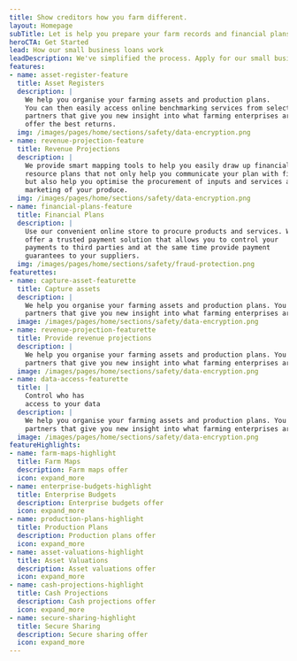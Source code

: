 ```yaml
---
title: Show creditors how you farm different.
layout: Homepage
subTitle: Let is help you prepare your farm records and financial plans without the pain of using spreadsheets.
heroCTA: Get Started
lead: How our small business loans work
leadDescription: We've simplified the process. Apply for our small business loan in minutes, without painful paperwork or waiting in queues. Get approved and start growing your business.
features:
- name: asset-register-feature
  title: Asset Registers
  description: |
    We help you organise your farming assets and production plans. 
    You can then easily access online benchmarking services from selected 
    partners that give you new insight into what farming enterprises are 
    offer the best returns.
  img: /images/pages/home/sections/safety/data-encryption.png
- name: revenue-projection-feature
  title: Revenue Projections
  description: |
    We provide smart mapping tools to help you easily draw up financial 
    resource plans that not only help you communicate your plan with financiers, 
    but also help you optimise the procurement of inputs and services and the 
    marketing of your produce.
  img: /images/pages/home/sections/safety/data-encryption.png
- name: financial-plans-feature
  title: Financial Plans
  description: |
    Use our convenient online store to procure products and services. We 
    offer a trusted payment solution that allows you to control your 
    payments to third parties and at the same time provide payment 
    guarantees to your suppliers.
  img: /images/pages/home/sections/safety/fraud-protection.png
featurettes:
- name: capture-asset-featurette
  title: Capture assets
  description: |
    We help you organise your farming assets and production plans. You can then easily access online benchmarking services from selected 
    partners that give you new insight into what farming enterprises are offer the best returns.
  image: /images/pages/home/sections/safety/data-encryption.png
- name: revenue-projection-featurette
  title: Provide revenue projections
  description: |
    We help you organise your farming assets and production plans. You can then easily access online benchmarking services from selected 
    partners that give you new insight into what farming enterprises are offer the best returns.
  image: /images/pages/home/sections/safety/data-encryption.png
- name: data-access-featurette
  title: |
    Control who has
    access to your data
  description: |
    We help you organise your farming assets and production plans. You can then easily access online benchmarking services from selected 
    partners that give you new insight into what farming enterprises are offer the best returns.
  image: /images/pages/home/sections/safety/data-encryption.png
featureHighlights:
- name: farm-maps-highlight
  title: Farm Maps
  description: Farm maps offer
  icon: expand_more
- name: enterprise-budgets-highlight
  title: Enterprise Budgets
  description: Enterprise budgets offer
  icon: expand_more
- name: production-plans-highlight
  title: Production Plans
  description: Production plans offer
  icon: expand_more
- name: asset-valuations-highlight
  title: Asset Valuations
  description: Asset valuations offer
  icon: expand_more
- name: cash-projections-highlight
  title: Cash Projections
  description: Cash projections offer
  icon: expand_more
- name: secure-sharing-highlight
  title: Secure Sharing
  description: Secure sharing offer
  icon: expand_more
---
```

